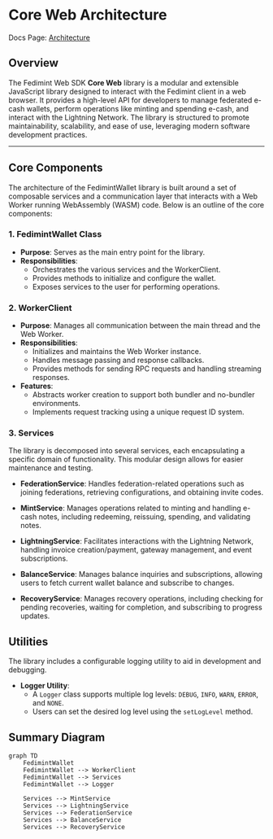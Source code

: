 # Core Web Architecture

Docs Page: [Architecture](https://web.fedimint.org/core/architecture.html)

## **Overview**

The Fedimint Web SDK **Core Web** library is a modular and extensible JavaScript library designed to interact with the Fedimint client in a web browser. It provides a high-level API for developers to manage federated e-cash wallets, perform operations like minting and spending e-cash, and interact with the Lightning Network. The library is structured to promote maintainability, scalability, and ease of use, leveraging modern software development practices.

---

## **Core Components**

The architecture of the FedimintWallet library is built around a set of composable services and a communication layer that interacts with a Web Worker running WebAssembly (WASM) code. Below is an outline of the core components:

### **1. FedimintWallet Class**

- **Purpose**: Serves as the main entry point for the library.
- **Responsibilities**:
  - Orchestrates the various services and the WorkerClient.
  - Provides methods to initialize and configure the wallet.
  - Exposes services to the user for performing operations.

### **2. WorkerClient**

- **Purpose**: Manages all communication between the main thread and the Web Worker.
- **Responsibilities**:
  - Initializes and maintains the Web Worker instance.
  - Handles message passing and response callbacks.
  - Provides methods for sending RPC requests and handling streaming responses.
- **Features**:
  - Abstracts worker creation to support both bundler and no-bundler environments.
  - Implements request tracking using a unique request ID system.

### **3. Services**

The library is decomposed into several services, each encapsulating a specific domain of functionality. This modular design allows for easier maintenance and testing.

- **FederationService**: Handles federation-related operations such as joining federations, retrieving configurations, and obtaining invite codes.

- **MintService**: Manages operations related to minting and handling e-cash notes, including redeeming, reissuing, spending, and validating notes.

- **LightningService**: Facilitates interactions with the Lightning Network, handling invoice creation/payment, gateway management, and event subscriptions.

- **BalanceService**: Manages balance inquiries and subscriptions, allowing users to fetch current wallet balance and subscribe to changes.

- **RecoveryService**: Manages recovery operations, including checking for pending recoveries, waiting for completion, and subscribing to progress updates.

## **Utilities**

The library includes a configurable logging utility to aid in development and debugging.

- **Logger Utility**:
  - A `Logger` class supports multiple log levels: `DEBUG`, `INFO`, `WARN`, `ERROR`, and `NONE`.
  - Users can set the desired log level using the `setLogLevel` method.

## **Summary Diagram**

```mermaid
graph TD
    FedimintWallet
    FedimintWallet --> WorkerClient
    FedimintWallet --> Services
    FedimintWallet --> Logger

    Services --> MintService
    Services --> LightningService
    Services --> FederationService
    Services --> BalanceService
    Services --> RecoveryService
```
